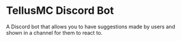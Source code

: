 # TellusMC Discord Bot
A Discord bot that allows you to have suggestions made by users and shown in a channel
for them to react to.
